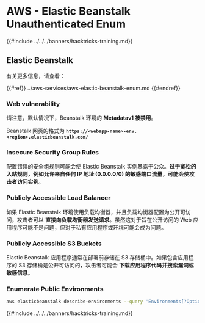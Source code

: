 # AWS - Elastic Beanstalk Unauthenticated Enum

{{#include ../../../banners/hacktricks-training.md}}

## Elastic Beanstalk

有关更多信息，请查看：

{{#ref}}
../aws-services/aws-elastic-beanstalk-enum.md
{{#endref}}

### Web vulnerability

请注意，默认情况下，Beanstalk 环境的 **Metadatav1 被禁用**。

Beanstalk 网页的格式为 **`https://<webapp-name>-env.<region>.elasticbeanstalk.com/`**

### Insecure Security Group Rules

配置错误的安全组规则可能会使 Elastic Beanstalk 实例暴露于公众。**过于宽松的入站规则，例如允许来自任何 IP 地址 (0.0.0.0/0) 的敏感端口流量，可能会使攻击者访问实例**。

### Publicly Accessible Load Balancer

如果 Elastic Beanstalk 环境使用负载均衡器，并且负载均衡器配置为公开可访问，攻击者可以 **直接向负载均衡器发送请求**。虽然这对于旨在公开访问的 Web 应用程序可能不是问题，但对于私有应用程序或环境可能会成为问题。

### Publicly Accessible S3 Buckets

Elastic Beanstalk 应用程序通常在部署前存储在 S3 存储桶中。如果包含应用程序的 S3 存储桶是公开可访问的，攻击者可能会 **下载应用程序代码并搜索漏洞或敏感信息**。

### Enumerate Public Environments
```bash
aws elasticbeanstalk describe-environments --query 'Environments[?OptionSettings[?OptionName==`aws:elbv2:listener:80:defaultProcess` && contains(OptionValue, `redirect`)]].{EnvironmentName:EnvironmentName, ApplicationName:ApplicationName, Status:Status}' --output table
```
{{#include ../../../banners/hacktricks-training.md}}
